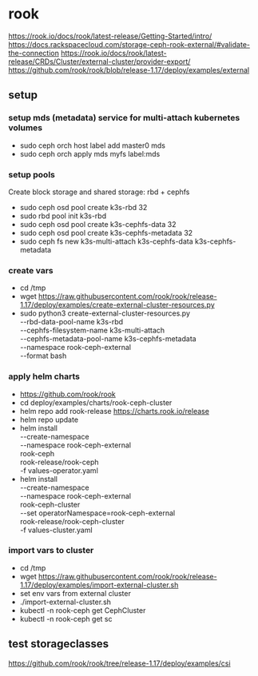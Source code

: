 # rook
https://rook.io/docs/rook/latest-release/Getting-Started/intro/
https://docs.rackspacecloud.com/storage-ceph-rook-external/#validate-the-connection
https://rook.io/docs/rook/latest-release/CRDs/Cluster/external-cluster/provider-export/
https://github.com/rook/rook/blob/release-1.17/deploy/examples/external

## setup

### setup mds (metadata) service for multi-attach kubernetes volumes
* sudo ceph orch host label add master0 mds
* sudo ceph orch apply mds myfs label:mds

### setup pools
Create block storage and shared storage: rbd + cephfs

* sudo ceph osd pool create k3s-rbd 32
* sudo rbd pool init k3s-rbd
* sudo ceph osd pool create k3s-cephfs-data 32
* sudo ceph osd pool create k3s-cephfs-metadata 32 
* sudo ceph fs new k3s-multi-attach k3s-cephfs-data k3s-cephfs-metadata


### create vars
* cd /tmp
* wget https://raw.githubusercontent.com/rook/rook/release-1.17/deploy/examples/create-external-cluster-resources.py 
* sudo python3 create-external-cluster-resources.py \
  --rbd-data-pool-name k3s-rbd \
  --cephfs-filesystem-name k3s-multi-attach \
  --cephfs-metadata-pool-name k3s-cephfs-metadata \
  --namespace rook-ceph-external \
  --format bash

### apply helm charts
* https://github.com/rook/rook
* cd deploy/examples/charts/rook-ceph-cluster
* helm repo add rook-release https://charts.rook.io/release
* helm repo update
* helm install \
  --create-namespace \
  --namespace rook-ceph-external \
  rook-ceph  \
  rook-release/rook-ceph \
  -f values-operator.yaml
* helm install \
  --create-namespace  \
  --namespace rook-ceph-external \
  rook-ceph-cluster \
  --set operatorNamespace=rook-ceph-external \
  rook-release/rook-ceph-cluster \
  -f values-cluster.yaml

### import vars to cluster
* cd /tmp
* wget https://raw.githubusercontent.com/rook/rook/release-1.17/deploy/examples/import-external-cluster.sh
* set env vars from external cluster
* ./import-external-cluster.sh
* kubectl -n rook-ceph  get CephCluster
* kubectl -n rook-ceph get sc


## test storageclasses
https://github.com/rook/rook/tree/release-1.17/deploy/examples/csi